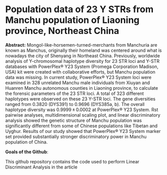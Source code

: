 # Population data of 23 Y STRs from Manchu population of Liaoning province, Northeast China

**Abstract:** Mongol-like-horsemen-turned-merchants from Manchuria are known as Manchus, originally their homeland was centered around what is nowadays the city of Shenyang in Northeast China. Previously, worldwide analysis of Y-chromosomal haplotype diversity for 23 STR loci and Y-STR databases with PowerPlex® Y23 System (Promega Corporation Madison, USA) kit were created with collaborative efforts, but Manchu population data was missing. In current study, PowerPlex® Y23 System loci were examined in 328 unrelated Manchu male individuals from Xiuyan and Huanren Manchu autonomous counties in Liaoning province, to calculate the forensic parameters of the 23 STR loci. A total of 323 different haplotypes were observed on these 23 Y-STR loci. The gene diversities ranged from 0.3820 (DYS391) to 0.9696 (DYS385a, b). The overall haplotype diversity was 0.9999 ± 0.0002 at PowerPlex® Y23 System. Rst pairwise analyses, multidimensional scaling plot, and linear discriminatory analysis showed the genetic structure of Manchu population was significantly different from some of Chinese populations like Tibetan and Uyghur. Results of our study showed that PowerPlex® Y23 System marker set provided substantially stronger discriminatory power in Manchu population of China.

**Goals of the Github**:

This github repository contains the code used to perform Linear Discriminant Analysis in the article
